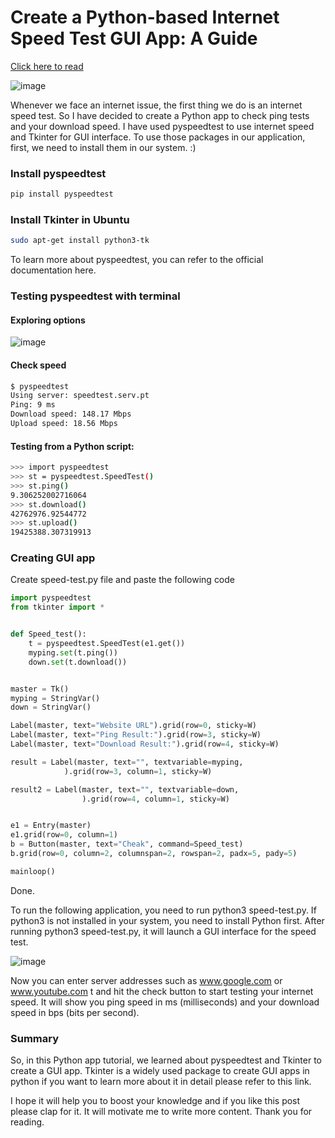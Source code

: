 # Create a Python-based Internet Speed Test GUI App: A Guide

[Click here to read](https://medium.com/p/a-guide-to-python-internet-speed-test-gui-app-be2869f40036)

![image](https://miro.medium.com/max/1000/1*rw5i_RT5Rc5OasoWXeo1KA.jpeg)

Whenever we face an internet issue, the first thing we do is an internet speed test. So I have decided to create a Python app to check ping tests and your download speed. I have used pyspeedtest to use internet speed and Tkinter for GUI interface.
To use those packages in our application, first, we need to install them in our system. :)

### Install pyspeedtest

```bash
pip install pyspeedtest
```
### Install Tkinter in Ubuntu
```bash
sudo apt-get install python3-tk
```
To learn more about pyspeedtest, you can refer to the official documentation here.
### Testing pyspeedtest with terminal
#### Exploring options

![image](https://miro.medium.com/max/2400/1*7QJsPnmyTxHzEtzRAPXjOQ.png)

#### Check speed
```bash
$ pyspeedtest
Using server: speedtest.serv.pt
Ping: 9 ms
Download speed: 148.17 Mbps
Upload speed: 18.56 Mbps
```

#### Testing from a Python script:

```bash
>>> import pyspeedtest
>>> st = pyspeedtest.SpeedTest()
>>> st.ping()
9.306252002716064
>>> st.download()
42762976.92544772
>>> st.upload()
19425388.307319913
```

### Creating GUI app

Create speed-test.py file and paste the following code
```python
import pyspeedtest
from tkinter import *


def Speed_test():
	t = pyspeedtest.SpeedTest(e1.get())
	myping.set(t.ping())
	down.set(t.download())


master = Tk()
myping = StringVar()
down = StringVar()

Label(master, text="Website URL").grid(row=0, sticky=W)
Label(master, text="Ping Result:").grid(row=3, sticky=W)
Label(master, text="Download Result:").grid(row=4, sticky=W)

result = Label(master, text="", textvariable=myping,
			).grid(row=3, column=1, sticky=W)

result2 = Label(master, text="", textvariable=down,
				).grid(row=4, column=1, sticky=W)


e1 = Entry(master)
e1.grid(row=0, column=1)
b = Button(master, text="Cheak", command=Speed_test)
b.grid(row=0, column=2, columnspan=2, rowspan=2, padx=5, pady=5)

mainloop()
```

Done.

To run the following application, you need to run python3 speed-test.py. If python3 is not installed in your system, you need to install Python first. After running python3 speed-test.py, it will launch a GUI interface for the speed test.

![image](https://miro.medium.com/max/2400/1*m-ErpXzc9xVFdDMa3K_e0g.png)

Now you can enter server addresses such as www.google.com or www.youtube.com t and hit the check button to start testing your internet speed. It will show you ping speed in ms (milliseconds) and your download speed in bps (bits per second).

### Summary

So, in this Python app tutorial, we learned about pyspeedtest and Tkinter to create a GUI app. Tkinter is a widely used package to create GUI apps in python if you want to learn more about it in detail please refer to this link.

I hope it will help you to boost your knowledge and if you like this post please clap for it. It will motivate me to write more content. Thank you for reading.